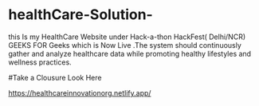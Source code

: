# healthCare-Solution-
this Is my HealthCare Website under Hack-a-thon HackFest( Delhi/NCR) GEEKS FOR Geeks which is Now Live .The system should continuously gather and analyze healthcare data while promoting healthy lifestyles and wellness practices.

#Take a Clousure Look Here

https://healthcareinnovationorg.netlify.app/
